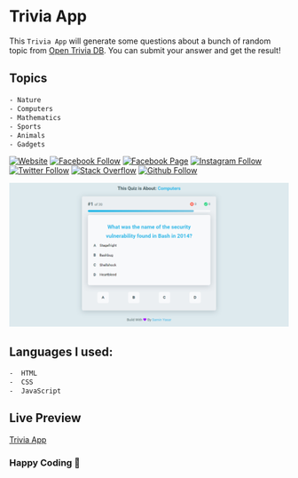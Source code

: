 # **Trivia App**

This `Trivia App` will generate some questions about a bunch of random topic from [Open Trivia DB](https://opentdb.com/ "Open Trivia DB"). You can submit your answer and get the result!

## Topics

```
- Nature
- Computers
- Mathematics
- Sports
- Animals
- Gadgets
```

[![Website](https://img.shields.io/website?label=saminyasar%20🚀&name=hello&style=flat&url=https://saminyasar.netlify.app/)](https://saminyasar.netlify.app/)
[![Facebook Follow](https://img.shields.io/badge/Facebook-Follow-brightgreen)](https://www.facebook.com/saminyasar004/)
[![Facebook Page](https://img.shields.io/badge/Facebook-Page-brightgreen)](https://www.facebook.com/saminyasar04/)
[![Instagram Follow](https://img.shields.io/badge/Instagram-Follow-brightgreen)](https://instagram.com/saminyasar004/)
[![Twitter Follow](https://img.shields.io/badge/Twitter-Follow-brightgreen)](https://twitter.com/saminyasar004/)
[![Stack Overflow](https://img.shields.io/badge/Stack%20Overflow-Questions-brightgreen)](https://stackoverflow.com/users/14735945/samin-yasar)
[![Github Follow](https://img.shields.io/github/followers/saminyasar004?label=saminyasar004&style=social)](https://github.com/saminyasar004/)

![Design preview for the Quize App](./img/preview.jpg)

## **Languages I used:**

```
-  HTML
-  CSS
-  JavaScript
```

## **Live Preview**

[Trivia App](https://triviaapp.vercel.app/ "Trivia App")

### Happy Coding 🚀
